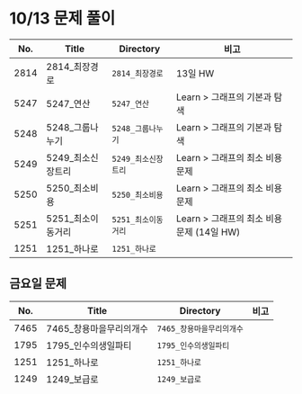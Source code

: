 # 10/13 문제 풀이

| No.  | Title             | Directory           | 비고                                      |
| ---- | ----------------- | ------------------- | ----------------------------------------- |
| 2814 | 2814_최장경로     | `2814_최장경로`     | 13일 HW                                   |
| 5247 | 5247_연산         | `5247_연산`         | Learn > 그래프의 기본과 탐색              |
| 5248 | 5248_그룹나누기   | `5248_그룹나누기`   | Learn > 그래프의 기본과 탐색              |
| 5249 | 5249_최소신장트리 | `5249_최소신장트리` | Learn > 그래프의 최소 비용 문제           |
| 5250 | 5250_최소비용     | `5250_최소비용`     | Learn > 그래프의 최소 비용 문제           |
| 5251 | 5251_최소이동거리 | `5251_최소이동거리` | Learn > 그래프의 최소 비용 문제 (14일 HW) |
| 1251 | 1251_하나로       | `1251_하나로`       |                                           |



## 금요일 문제
| No.  | Title                   | Directory                 | 비고 |
| ---- | ----------------------- | ------------------------- | ---- |
| 7465 | 7465_창용마을무리의개수 | `7465_창용마을무리의개수` |      |
| 1795 | 1795_인수의생일파티     | `1795_인수의생일파티`     |      |
| 1251 | 1251_하나로             | `1251_하나로`             |      |
| 1249 | 1249_보급로             | `1249_보급로`             |      |
















